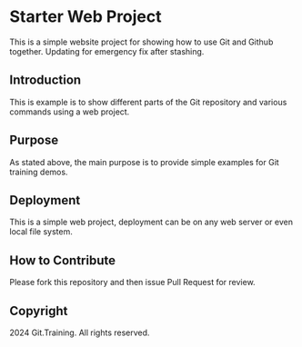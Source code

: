 # Starter Web Project

This is a simple website project for 
showing how to use Git and Github together.
Updating for emergency fix after stashing.

## Introduction

This is example is to show different parts of 
the Git repository and various commands using
a web project.

## Purpose

As stated above, the main purpose is to provide
simple examples for Git training demos.

## Deployment

This is a simple web project, deployment
can be on any web server or even local
file system.

## How to Contribute

Please fork this repository and then issue Pull Request for 
review.

## Copyright

2024 Git.Training. All rights reserved.